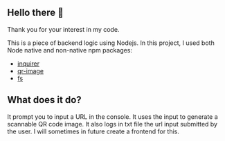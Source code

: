 ## Hello there :wave:

Thank you for your interest in my code.

This is a piece of backend logic using Nodejs. In this project, I used both Node native and non-native npm packages:

- [inquirer](https://www.npmjs.com/package/inquirer)
- [qr-image](https://www.npmjs.com/package/qr-image)
- [fs](https://nodejs.org/api/fs.html)

## What does it do?

It prompt you to input a URL in the console. It uses the input to generate a scannable QR code image.
It also logs in txt file the url input submitted by the user. I will sometimes in future create a frontend for this.
